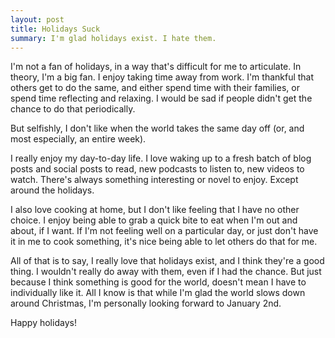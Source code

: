 ```yaml
---
layout: post
title: Holidays Suck
summary: I'm glad holidays exist. I hate them.
---
```


I'm not a fan of holidays, in a way that's difficult for me to articulate. In theory, I'm a big fan. I enjoy taking time away from work. I'm thankful that others get to do the same, and either spend time with their families, or spend time reflecting and relaxing. I would be sad if people didn't get the chance to do that periodically.

But selfishly, I don't like when the world takes the same day off (or, and most especially, an entire week). 

I really enjoy my day-to-day life. I love waking up to a fresh batch of blog posts and social posts to read, new podcasts to listen to, new videos to watch. There's always something interesting or novel to enjoy. Except around the holidays.

I also love cooking at home, but I don't like feeling that I have no other choice. I enjoy being able to grab a quick bite to eat when I'm out and about, if I want. If I'm not feeling well on a particular day, or just don't have it in me to cook something, it's nice being able to let others do that for me.

All of that is to say, I really love that holidays exist, and I think they're a good thing. I wouldn't really do away with them, even if I had the chance. But just because I think something is good for the world, doesn't mean I have to individually like it. All I know is that while I'm glad the world slows down around Christmas, I'm personally looking forward to January 2nd.

Happy holidays!
